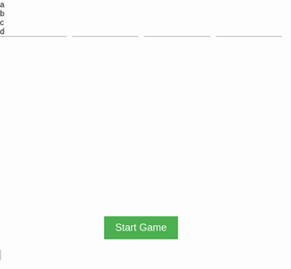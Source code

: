 <head>
  <link rel="stylesheet" href="geo/style.css" />
  <title>geoguessr</title>
</head>
<body>
  <div class="container">
    <div class="board" id="board">
      <div class="cell1" id="a" onclick="button('a')">a</div>
      <div class="cell1" id="b" onclick="button('b')">b</div>
      <div class="cell1" id="c" onclick="button('c')">c</div>
      <div class="cell1" id="d" onclick="button('d')">d</div>
      <div class="cell3" id="e" onclick="pin()"></div>
    </div>
    <div class="cell3" id="picture"></div>
  </div>

<html>
<head>
<style>
  tt {
  font-family:'Futura Std Condensed';
  margin: auto;
  padding: 0;
  color: #005CBF;
}
  body {
    font-family: Arial, sans-serif;
    margin: 0;
    padding: 0;
  }
  .grid {
    display: grid;
    grid-template-columns: repeat(4, 1fr);
    gap: 10px;
    max-width: 800px;
    margin: 0 auto;
  }
  .cell {
    border: 1px solid #ccc;
    display: flex;
    justify-content: center;
    align-items: center;
    font-size: 20px;
    font-weight: bold;
    background-color: #f5f5f5;
    color: #333;
    cursor: pointer;
  }
  .cell:hover {
    background-color: #e0e0e0;
  }
  .picture {
    width: 100%;
    height: 300px;
    background-size: cover;
    background-position: center;
  }
  .button {
    display: flex;
    justify-content: center;
    align-items: center;
    margin-top: 20px;
  }
  .button button {
    padding: 10px 20px;
    font-size: 18px;
    background-color: #4caf50;
    color: #fff;
    border: none;
    cursor: pointer;
  }
  .button button:hover {
    background-color: #45a049;
  }
  .text {
    margin-top: 20px;
    text-align: center;
    font-size: 20px;
    font-weight: bold;
    background-color: #005CBF;
    color: #005CBF;
  }
  canvas {
    width: 100%;
    height: 300px;
    margin-top: 20px;
    border: 1px solid #ccc;
  }
</style>
</head>
<body>
<div class="grid">
  <div id="a" class="cell"></div>
  <div id="b" class="cell"></div>
  <div id="c" class="cell"></div>
  <div id="d" class="cell"></div>
</div>
<div id="picture" class="picture"></div>
<div id="start" class="button">
  <button onclick="initialize()">Start Game</button>
</div>
<div id="text" class="text"></div>
<canvas id="bigmap"></canvas>

<script>
  avals = {
    "aa": [0,0],
    "ab": [702,0],
    "ac": [0,702],
    "ad": [702,702],
    "ba": [1404,0],
    "bb": [2106,0],
    "bc": [1404,702],
    "bd": [2106,702],
    "ca": [0,1404],
    "cb": [702,1404],
    "cc": [0,2106],
    "cd": [702,2106],
    "da": [1404,1404],
    "db": [2106,1404],
    "dc": [1404,2106],
    "dd": [2106,2106]
  };
  
  places = [
    ["Stoneranch", "dc", 502, 344],
    ["Watertower", "ba", 456, 501],
    ["Koala", "dd", 22, 456],
    ["DNHS Parking", "da", 167, 293]
  ];
  
  play = 0;
  pid1 = ""; //first square pin id to zoom out
  pid2 = ""; // smallest square pin id
  locx = 0; // location x value
  locy = 0; // location y value
  locname = "";
  letters = ["a", "b", "c", "d"];
  
  function initialize() {
    play = 1;
    let i = 0;
    while (i < 4) {
      const val = "url('geo/" + letters[i] + ".png')";
      document.getElementById(letters[i]).className = "cell";
      document.getElementById(letters[i]).style.backgroundImage = val;
      i += 1;
    }
  
    const j = Math.floor(Math.random() * places.length);
    locname = places[j][0];
    const lid = places[j][1];
    locx = places[j][2] + avals[lid][0];
    locy = places[j][3] + avals[lid][1];
  
    document.getElementById("picture").className = "picture";
    document.getElementById("picture").style.backgroundImage = "url('geo/" + locname + ".png')";
    document.getElementById("start").innerHTML = "";
    document.getElementById("start").remove();
  
    console.log(document.getElementById("picture").style.backgroundImage);
    console.log(locname);
    console.log(lid);
    console.log(locx);
    console.log(locy);
  }
  
  function button(id) {
    if (play === 0 || play === 2) {
      return;
    }
  
    let i = 0;
    let j = 0;
  
    if (document.getElementById("a").innerHTML.length === 0) {
      pid1 = document.getElementById(String(id)).innerHTML;
      console.log(pid1);
  
      while (i < 4) {
        document.getElementById(letters[i]).innerHTML = String(id) + letters[i];
        i += 1;
      }
  
      while (j < 4) {
        document.getElementById(letters[j]).style.backgroundImage = "url('geo/" + String(document.getElementById(letters[j]).innerHTML) + ".png')";
        console.log(document.getElementById(letters[j]).style.backgroundImage);
        j += 1;
      }
    } else {
      const x = document.getElementById(String(id)).innerHTML;
      pid2 = x; //pin id is set to smallest square division
  
      while (i < 4) {    
        document.getElementById(letters[i]).className = "cell";
        i += 1;
      }
  
      document.getElementById("picture").className = "picture";
      document.getElementById("picture").style.backgroundImage = "url('geo/r" + x + ".png')";
    }
  }
  
  function pin() {
    const eCell = document.getElementById("picture");
    eCell.addEventListener("click", end);
  }
  
  pin();
  
  function end(event) {
    if (play === 0 || play === 2) {
      return;
    }
  
    play = 2;
  
    const eCell = document.getElementById("picture");
    const eRect = eCell.getBoundingClientRect();
    const x = event.clientX - eRect.left;
    const y = event.clientY - eRect.top;
  
    const diffx = Math.abs(locx - (x + avals[pid2][0]));
    const diffy = Math.abs(locy - (y + avals[pid2][1]));
    const dist = Math.floor(Math.sqrt((diffx ** 2) + (diffy ** 2)) * 1.589);
  
    console.log("distance: " + String(dist) + " meters");
  
    document.getElementById("text").innerHTML = "You were " + String(dist) + " meters from the location";
    document.getElementById("picture").className = "picture";
    document.getElementById("bigmap").className = "cell";
    document.getElementById("bigmap").style.backgroundImage = "url('geo/bigmap.png')";
  
    const c = document.getElementById("bigmap");
    const ctx = c.getContext("2d");
  
    ctx.beginPath();
    ctx.moveTo(((x + avals[pid2][0]) / 9.36), ((y + avals[pid2][1])) / 18.72); //pin
    ctx.lineTo((locx / 9.36), (locy / 18.72)); //location
    ctx.strokeStyle = "#0000FF";
    ctx.stroke();
  }
  
  function unzoom() {
    if (play === 0 || play === 2) {
      return;
    } else if (document.getElementById("a").innerHTML.length === 0) { //if already zoomed out
      return;
    } else if (document.getElementById("a").className === "cell") { //if enlarged fully
      document.getElementById("picture").className = "picture";
  
      let i = 0;
      while (i < 4) {
        document.getElementById(letters[i]).className = "cell";
        document.getElementById(letters[i]).style.backgroundImage = "url('geo/" + String(document.getElementById(letters[i]).innerHTML) + ".png')";
        i += 1;
      }
    } else { //if enlarged once
      let i = 0;
      while (i < 4) {
        document.getElementById(letters[i]).innerHTML = String(letters[i]);
        document.getElementById(letters[i]).style.backgroundImage = "url('geo/" + String(letters[i]) + ".png')";
        i += 1;
      }
    }
  }
  
  document.onkeydown = function(evt) { //escape function
    evt = evt || window.event;
    if (evt.keyCode == 27) {
      unzoom();
    } 
  };
</script>
</body>
</html>
